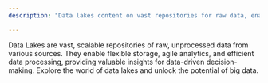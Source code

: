 ```yaml
---
description: "Data lakes content on vast repositories for raw data, enabling scalable storage and analytics to unlock big data potential and drive informed decisions."

---
```

Data Lakes are vast, scalable repositories of raw, unprocessed data from various sources. They enable flexible storage, agile analytics, and efficient data processing, providing valuable insights for data-driven decision-making. Explore the world of data lakes and unlock the potential of big data.
